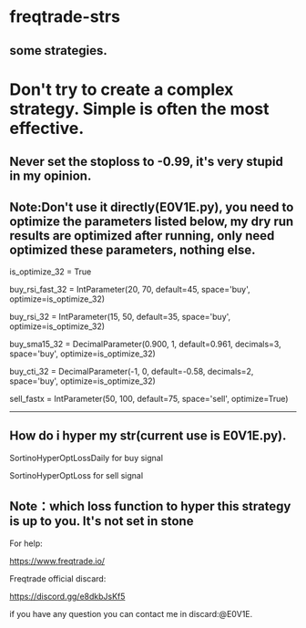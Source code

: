 # freqtrade-strs
## some strategies.

# Don't try to create a complex strategy. Simple is often the most effective.

## Never set the stoploss to -0.99, it's very stupid in my opinion.
## Note:Don't use it directly(E0V1E.py), you need to optimize the parameters listed below, my dry run results are optimized after running, only need optimized these parameters, nothing else.

is_optimize_32 = True

buy_rsi_fast_32 = IntParameter(20, 70, default=45, space='buy', optimize=is_optimize_32)

buy_rsi_32 = IntParameter(15, 50, default=35, space='buy', optimize=is_optimize_32)

buy_sma15_32 = DecimalParameter(0.900, 1, default=0.961, decimals=3, space='buy', optimize=is_optimize_32)

buy_cti_32 = DecimalParameter(-1, 0, default=-0.58, decimals=2, space='buy', optimize=is_optimize_32)

sell_fastx = IntParameter(50, 100, default=75, space='sell', optimize=True)

----------------------------------------------------------------------------------------------------------------------------------------------------------------------------
## How do i hyper my str(current use is E0V1E.py).

SortinoHyperOptLossDaily for buy signal

SortinoHyperOptLoss for sell signal

## Note：which loss function to hyper this strategy is up to you. It's not set in stone

For help:

https://www.freqtrade.io/

Freqtrade official discard:

https://discord.gg/e8dkbJsKf5

if you have any question you can contact me in discard:@E0V1E.

